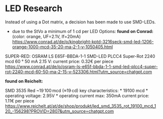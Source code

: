 # LED Research
Instead of using a Dot matrix, a decision has been made to use SMD-LEDs.

* due to the StVo a minimum of 1 cd per LED
Options:
**found on Conrad:** (color: orange, UF=2.1V, If=20mA) https://www.conrad.at/de/p/kingbright-kptd-3216seck-smd-led-1206-orange-1000-mcd-35-20-ma-2-1-v-1050405.html

SUPER-RED: OSRAM LS E65F-BBDA-1-1 SMD-LED PLCC4 Super-Rot 2240 mcd 60 ° 50 mA 2.15 V:
current price: 0.32€ per piece
 https://www.conrad.at/de/p/osram-ls-e65f-bbda-1-1-smd-led-plcc4-super-rot-2240-mcd-60-50-ma-2-15-v-523306.html?utm_source=chatgpt.com

**found on Reichelt:**

SMD 3535 Red ~19 100 mcd (≈19 cd)
key characteristics:
    * 19100 mcd
    * operating voltage: 2.95V 
    * operating current max: 350mA
current price: 1.11€ per piece
https://www.reichelt.at/at/de/shop/produkt/led_smd_3535_rot_19100_mcd_120_-156298?PROVID=2807&utm_source=chatgpt.com
